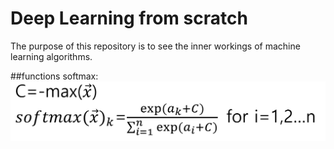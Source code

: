# Deep Learning from scratch #
The purpose of this repository is to see the inner workings of machine learning algorithms.


##functions
softmax:
![softmax](./images/softmax2.png)